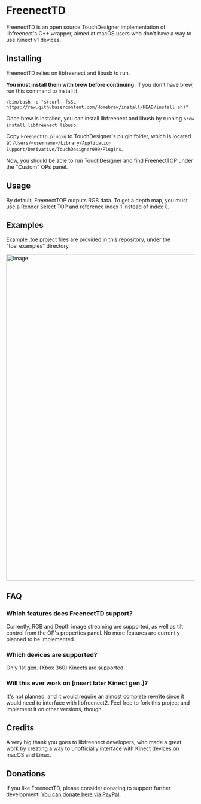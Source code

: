 # FreenectTD
FreenectTD is an open source TouchDesigner implementation of libfreenect's C++ wrapper, aimed at macOS users who don't have a way to use Kinect v1 devices.

## Installing
FreenectTD relies on libfreenect and libusb to run. 

**You must install them with brew before continuing.**
If you don't have brew, run this command to install it:

`/bin/bash -c "$(curl -fsSL https://raw.githubusercontent.com/Homebrew/install/HEAD/install.sh)"`

Once brew is installed, you can install libfreenect and libusb by running `brew install libfreenect libusb`.

Copy `FreenectTD.plugin` to TouchDesigner's plugin folder, which is located at `/Users/<username>/Library/Application Support/Derivative/TouchDesigner099/Plugins`.

Now, you should be able to run TouchDesigner and find FreenectTOP under the "Custom" OPs panel.

## Usage
By default, FreenectTOP outputs RGB data. To get a depth map, you must use a Render Select TOP and reference index 1 instead of index 0.

## Examples
Example .toe project files are provided in this repository, under the "toe_examples" directory.

<img width="872" alt="image" src="https://github.com/user-attachments/assets/f23b02f7-640a-4a77-b22b-a8668c5dd161" />

## FAQ
### Which features does FreenectTD support?
Currently, RGB and Depth image streaming are supported, as well as tilt control from the OP's properties panel. No more features are currently planned to be implemented.
### Which devices are supported?
Only 1st gen. (Xbox 360) Kinects are supported.
### Will this ever work on [insert later Kinect gen.]?
It's not planned, and it would require an almost complete rewrite since it would need to interface with libfreenect2. Feel free to fork this project and implement it on other versions, though.

## Credits
A very big thank you goes to libfreenect developers, who made a great work by creating a way to unofficially interface with Kinect devices on macOS and Linux.

## Donations
If you like FreenectTD, please consider donating to support further development!
[You can donate here via PayPal.](https://www.paypal.com/donate/?hosted_button_id=PZXS4BCQJ9QMQ "You can donate here via PayPal.")
